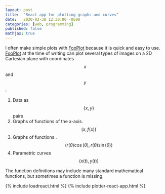 ```yaml
---
layout: post
title:  "React app for plotting graphs and curves" 
date:   2020-02-30 12:30:00 -0500
categories: [web, programming]
published: false
mathjax: true
---
```

I often make simple plots with [FooPlot](fooplot) because it is quick and easy to use. [FooPlot][fooplot] at the time of writing can plot several types of images on a 2D Cartesian plane with coordinates $$x$$ and $$y$$:

1. Data as $$\{x, y\}$$ pairs
2. Graphs of functions of the x-axis. $$(x, f(x))$$
3. Graphs of functions . $$(r(\theta) \cos(\theta), r(\theta) \sin(\theta))$$
4. Parametric curves $$(x(t), y(t))$$

The function definitions may include many standard mathematical functions, but sometimes a function is missing.

{% include loadreact.html %}
{% include plotter-react-app.html %}

[fooplot]: http://fooplot.com